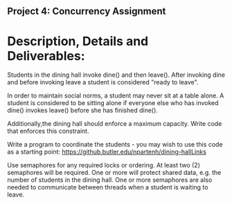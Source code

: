 ## Project 4: Concurrency Assignment
# Description, Details and Deliverables:
Students in the dining hall invoke dine() and then leave(). After invoking dine and before invoking leave a student is considered "ready to leave".

In order to maintain social norms, a student may never sit at a table alone. A student is considered to be sitting alone if everyone else who has invoked dine() invokes leave() before she has finished dine().

Additionally,the dining hall should enforce a maximum capacity. Write code that enforces this constraint.

Write a program to coordinate the students - you may wish to use this code as a starting point: https://github.butler.edu/npartenh/dining-hallLinks

Use semaphores for any required locks or ordering. At least two (2) semaphores will be required.  One or more will protect shared data, e.g. the number of students in the dining hall. One or more semaphores are also needed to communicate between threads when a student is waiting to leave.